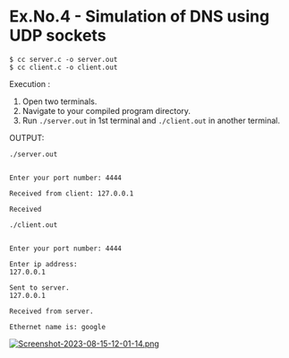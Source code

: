 # Ex.No.4 - Simulation of DNS using UDP sockets

```
$ cc server.c -o server.out
$ cc client.c -o client.out
```

Execution :

1. Open two terminals.
2. Navigate to your compiled program directory.
3. Run `./server.out` in 1st terminal and `./client.out` in another terminal.

OUTPUT:

`./server.out`
```

Enter your port number: 4444

Received from client: 127.0.0.1

Received
```

`./client.out`
```

Enter your port number: 4444

Enter ip address:
127.0.0.1

Sent to server.
127.0.0.1

Received from server.

Ethernet name is: google
```

[![Screenshot-2023-08-15-12-01-14.png](https://i.postimg.cc/6Q0d1ZNB/Screenshot-2023-08-15-12-01-14.png)](https://postimg.cc/f3VtVJLP)